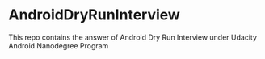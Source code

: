 # AndroidDryRunInterview
 This repo contains the answer of Android Dry Run Interview under Udacity Android Nanodegree Program
